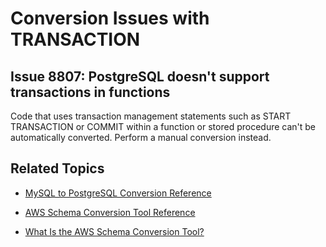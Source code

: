 # Conversion Issues with TRANSACTION<a name="sct-reference-MySQL-PostgreSQL-TRANSACTION"></a>

## Issue 8807: PostgreSQL doesn't support transactions in functions<a name="sct-reference-8807"></a>

Code that uses transaction management statements such as START TRANSACTION or COMMIT within a function or stored procedure can't be automatically converted\. Perform a manual conversion instead\.

## Related Topics<a name="sct-reference-MySQL-PostgreSQL-TRANSACTION-related"></a>

+  [MySQL to PostgreSQL Conversion Reference](sct-reference-MySQL-PostgreSQL.md) 

+  [AWS Schema Conversion Tool Reference](CHAP_SchemaConversionTool.Reference.md) 

+  [What Is the AWS Schema Conversion Tool?](Welcome.md) 
